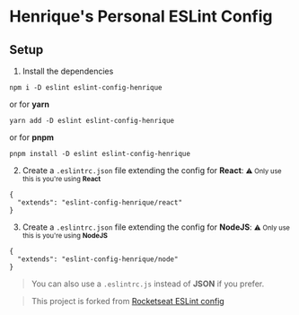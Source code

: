 # Henrique's Personal ESLint Config

## Setup

1. Install the dependencies
```
npm i -D eslint eslint-config-henrique
```
or for **yarn**
```
yarn add -D eslint eslint-config-henrique
```
or for **pnpm**
```
pnpm install -D eslint eslint-config-henrique
```

2. Create a `.eslintrc.json` file extending the config for **React**:
<small>⚠️ Only use this is you're using **React**</small>

```
{
  "extends": "eslint-config-henrique/react"
}
```

3. Create a `.eslintrc.json` file extending the config for **NodeJS**:
<small>⚠️ Only use this is you're using **NodeJS**</small>
```
{
  "extends": "eslint-config-henrique/node"
}
```

> You can also use a `.eslintrc.js` instead of **JSON** if you prefer.

> This project is forked from [Rocketseat ESLint config](https://github.com/Rocketseat/eslint-config-rocketseat)
